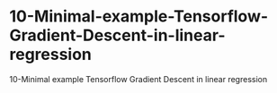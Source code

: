 # 10-Minimal-example-Tensorflow-Gradient-Descent-in-linear-regression
10-Minimal example Tensorflow Gradient Descent in linear regression

